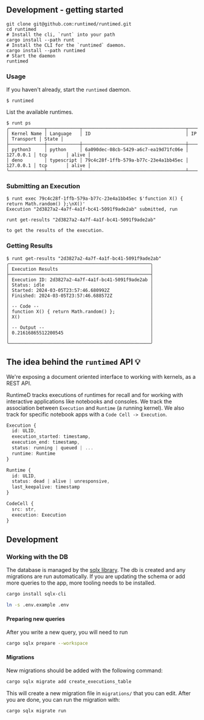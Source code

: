 
## Development - getting started

```
git clone git@github.com:runtimed/runtimed.git
cd runtimed
# Install the cli, `runt` into your path
cargo install --path runt
# Install the CLI for the `runtimed` daemon.
cargo install --path runtimed
# Start the daemon
runtimed
```

### Usage

If you haven't already, start the `runtimed` daemon.

```
$ runtimed
```

List the available runtimes.

```
$ runt ps
╭─────────────┬────────────┬──────────────────────────────────────┬───────────┬───────────┬───────╮
│ Kernel Name │ Language   │ ID                                   │ IP        │ Transport │ State │
├─────────────┼────────────┼──────────────────────────────────────┼───────────┼───────────┼───────┤
│ python3     │ python     │ 6a090dec-08cb-5429-a6c7-ea19d71fc06e │ 127.0.0.1 │ tcp       │ alive │
│ deno        │ typescript │ 79c4c28f-1ffb-579a-b77c-23e4a1bb45ec │ 127.0.0.1 │ tcp       │ alive │
╰─────────────┴────────────┴──────────────────────────────────────┴───────────┴───────────┴───────╯
```

### Submitting an Execution

```
$ runt exec 79c4c28f-1ffb-579a-b77c-23e4a1bb45ec $'function X() { return Math.random() };\nX()'
Execution "2d3827a2-4a7f-4a1f-bc41-5091f9ade2ab" submitted, run

runt get-results "2d3827a2-4a7f-4a1f-bc41-5091f9ade2ab"

to get the results of the execution.
```

### Getting Results

```
$ runt get-results "2d3827a2-4a7f-4a1f-bc41-5091f9ade2ab"
╭────────────────────────────────────────────────────╮
│ Execution Results                                  │
├────────────────────────────────────────────────────┤
│ Execution ID: 2d3827a2-4a7f-4a1f-bc41-5091f9ade2ab │
│ Status: idle                                       │
│ Started: 2024-03-05T23:57:46.680992Z               │
│ Finished: 2024-03-05T23:57:46.688572Z              │
│                                                    │
│ -- Code --                                         │
│ function X() { return Math.random() };             │
│ X()                                                │
│                                                    │
│ -- Output --                                       │
│ 0.21616865512200545                                │
│                                                    │
╰────────────────────────────────────────────────────╯
```

## The idea behind the `runtimed` API 💡

We're exposing a document oriented interface to working with kernels, as a REST API.

RuntimeD tracks executions of runtimes for recall and for working with interactive applications like notebooks and consoles. We track the association between `Execution` and `Runtime` (a running kernel). We also track for specific notebook apps with a `Code Cell -> Execution`.

```typescript
Execution {
  id: ULID,
  execution_started: timestamp,
  execution_end: timestamp,
  status: running | queued | ...
  runtime: Runtime
}
```

```typescript
Runtime {
  id: ULID,
  status: dead | alive | unresponsive,
  last_keepalive: timestamp
}
```

```typescript
CodeCell {
  src: str,
  execution: Execution
}
```

## Development

### Working with the DB

The database is managed by the [sqlx library](https://github.com/launchbadge/sqlx). The db is created and any migrations are run automatically. If you are updating the schema or add more queries to the app, more tooling needs to be installed.

```sh
cargo install sqlx-cli
```

```sh
ln -s .env.example .env
```

#### Preparing new queries

After you write a new query, you will need to run

```sh
cargo sqlx prepare --workspace
```

#### Migrations

New migrations should be added with the following command:

```sh
cargo sqlx migrate add create_executions_table
```

This will create a new migration file in `migrations/` that you can edit. After you are done, you can run the migration with:

```sh
cargo sqlx migrate run
```

